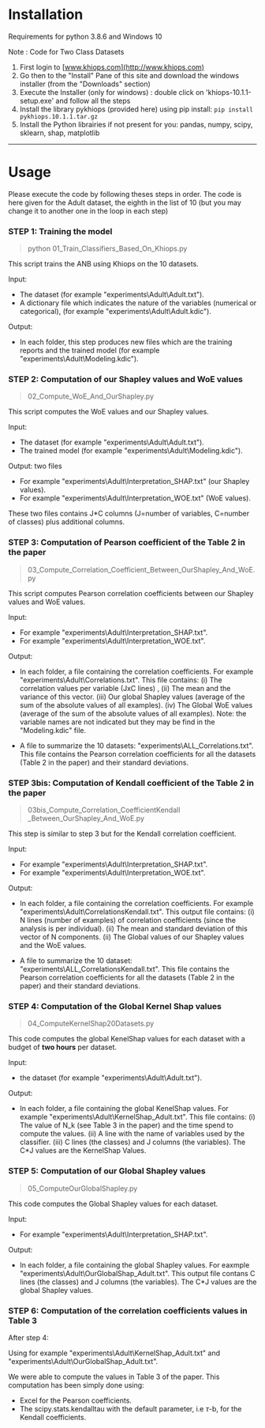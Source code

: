 # Installation

Requirements for python 3.8.6 and Windows 10

Note : Code for Two Class Datasets
1. First login to [www.khiops.com](http://www.khiops.com)
2. Go then to the "Install" Pane of this site and download the windows installer (from the "Downloads" section)
3. Execute the Installer (only for windows) : double click on 'khiops-10.1.1-setup.exe' and follow all the steps
4. Install the library pykhiops (provided here) using pip install:  `pip install pykhiops.10.1.1.tar.gz`
5. Install the Python librairies if not present for you:  pandas, numpy, scipy, sklearn, shap, matplotlib


***

# Usage

Please execute the code by following theses steps in order.
The code is here given for the Adult dataset, the eighth in the list of 10 
(but you may change it to another one in the loop in each step)


### STEP 1: Training the model

> python 01_Train_Classifiers_Based_On_Khiops.py

This script trains the ANB using Khiops on the 10 datasets.

Input:
* The dataset (for example "experiments\Adult\Adult.txt").
* A dictionary file which indicates the nature of the variables (numerical or categorical), (for example "experiments\Adult\Adult.kdic").

Output:
* In each folder, this step produces new files which are the training reports and the trained model (for example "experiments\Adult\Modeling.kdic").


### STEP 2: Computation of our Shapley values and WoE values

> 02_Compute_WoE_And_OurShapley.py

This script computes the WoE values and our Shapley values.

Input: 
* The dataset (for example "experiments\Adult\Adult.txt").
* The trained model (for example "experiments\Adult\Modeling.kdic").

Output: two files 
* For example "experiments\Adult\Interpretation_SHAP.txt" (our Shapley values).
* For example "experiments\Adult\Interpretation_WOE.txt" (WoE values).

These two files contains J*C columns (J=number of variables, C=number of classes) plus additional columns.


### STEP 3: Computation of Pearson coefficient of the Table 2 in the paper

>  03_Compute_Correlation_Coefficient_Between_OurShapley_And_WoE.py

This script computes Pearson correlation coefficients between our Shapley values and WoE values.

Input: 
* For example "experiments\Adult\Interpretation_SHAP.txt".
* For example "experiments\Adult\Interpretation_WOE.txt".

Output:
* In each folder, a file containing the correlation coefficients. For example "experiments\Adult\Correlations.txt".
    This file contains:
        (i) The correlation values per variable (JxC lines) , 
        (ii) The mean and the variance of this vector.
        (iii) Our global Shapley values (average of the sum of the absolute values of all examples).
        (iv) The Global WoE values (average of the sum of the absolute values of all examples).
        Note: the variable names are not indicated but they may be find in the "Modeling.kdic" file.
    
* A file to summarize the 10 datasets: "experiments\ALL_Correlations.txt".
    This file contains the Pearson correlation coefficients for all the datasets (Table 2 in the paper) and their standard deviations.


### STEP 3bis: Computation of Kendall coefficient of the Table 2 in the paper

> 03bis_Compute_Correlation_CoefficientKendall _Between_OurShapley_And_WoE.py

This step is similar to step 3 but for the Kendall correlation coefficient.

Input: 
* For example "experiments\Adult\Interpretation_SHAP.txt".
* For example "experiments\Adult\Interpretation_WOE.txt".

Output:
* In each folder, a file containing the correlation coefficients. For example "experiments\Adult\CorrelationsKendall.txt".
    This output file contains:
        (i) N lines (number of examples) of correlation coefficients (since the analysis is per individual).
        (ii) The mean and standard deviation of this vector of N components.
        (ii) The Global values of our Shapley values and the WoE values.

* A file to summarize the 10 dataset: "experiments\ALL_CorrelationsKendall.txt".
    This file contains the Pearson correlation coefficients for all the datasets (Table 2 in the paper) and their standard deviations.


### STEP 4: Computation of the Global Kernel Shap values

> 04_ComputeKernelShap20Datasets.py

This code computes the global KenelShap values for each dataset with a budget of **two hours** per dataset.

Input: 
* the dataset (for example "experiments\Adult\Adult.txt").

Output: 
* In each folder, a file containing the global KenelShap values. For example "experiments\Adult\KernelShap_Adult.txt".
  This file contains:
    (i) The value of N_k (see Table 3 in the paper) and the time spend to compute the values.
    (ii) A line with the name of variables used by the classifier.
    (iii) C lines (the classes) and J columns (the variables). The C*J values are the KernelShap Values.


### STEP 5: Computation of our Global Shapley values

> 05_ComputeOurGlobalShapley.py

This code computes the Global Shapley values for each dataset.

Input: 
* For example "experiments\Adult\Interpretation_SHAP.txt".

Output:
* In each folder, a file containing the global Shapley values. For eaxmple "experiments\Adult\OurGlobalShap_Adult.txt".
    This output file contans C lines (the classes) and J columns (the variables).
    The  C*J values are the global Shapley values.


### STEP 6: Computation of the correlation coefficients values in Table 3

After step 4:

Using for example "experiments\Adult\KernelShap_Adult.txt" and "experiments\Adult\OurGlobalShap_Adult.txt".

We were able to compute the values in Table 3 of the paper.
This computation has been simply done using:
* Excel for the Pearson coefficients.
* The scipy.stats.kendalltau with the default parameter, i.e $\tau$-b, for the Kendall coefficients.
